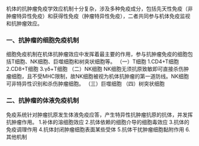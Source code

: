 


机体的抗肿瘤免疫学效应机制十分复杂，涉及多种免疫成分，包括先天性免疫（非肿瘤特异性免疫）和获得性免疫（肿瘤特异性免疫），二者共同参与机体免疫监视和抗肿瘤效应。

### 一、抗肿瘤的细胞免疫机制
细胞免疫机制在机体抗肿瘤效应中发挥着最主要的作用，参与抗肿瘤免疫的细胞包括T细胞、NK细胞、巨噬细胞和树突状细胞等。
（一）T细胞
1.CD4+T细胞
2.CD8+T细胞
3.γδ+T细胞
（二）NK细胞
NK细胞无须抗原致敏即可直接杀伤肿瘤细胞，且不受MHC限制，故NK细胞被视为机体抗肿瘤的第一道防线。NK细胞可非特异性识别和杀伤肿瘤细胞。
（三）巨噬细胞
（四）树突状细胞

### 二、抗肿瘤的体液免疫机制
免疫系统针对肿瘤抗原发生体液免疫应答，产生特异性抗肿瘤抗原的抗体，并发挥抗肿瘤作用。
1.补体的溶细胞效应
2.抗体依赖的细胞介导的细胞毒效应
3.抗体的免疫调理作用
4.抗体封闭肿瘤细胞表面某些受体
5.抗体干扰肿瘤细胞黏附作用
6.其他机制
